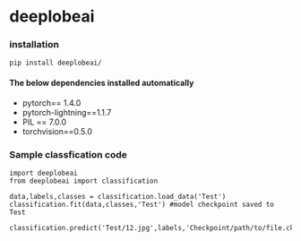 # deeplobeai


### installation
`pip install deeplobeai/`

#### The below dependencies installed automatically
- pytorch== 1.4.0
- pytorch-lightning==1.1.7
- PIL == 7.0.0
- torchvision==0.5.0

### Sample classfication code

```
import deeplobeai
from deeplobeai import classification

data,labels,classes = classification.load_data('Test') 
classification.fit(data,classes,'Test') #model checkpoint saved to Test

classification.predict('Test/12.jpg',labels,'Checkpoint/path/to/file.ckpt')
```
